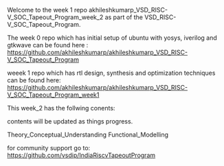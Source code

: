 Welcome to the week 1 repo akhileshkumarp_VSD_RISC-V_SOC_Tapeout_Program_week_2 as part of the VSD_RISC-V_SOC_Tapeout_Program.

The week 0 repo which has initial setup of ubuntu with yosys, iverilog and gtkwave can be found here : https://github.com/akhileshkumarp/akhileshkumarp_VSD_RISC-V_SOC_Tapeout_Program

weeek 1 repo which has rtl design, synthesis and optimization techniques can be found here: https://github.com/akhileshkumarp/akhileshkumarp_VSD_RISC-V_SOC_Tapeout_Program_week1

This week_2 has the follwing conents: 

contents will be updated as things progress.

Theory_Conceptual_Understanding
Functional_Modelling


for community support go to: https://github.com/vsdip/IndiaRiscvTapeoutProgram

